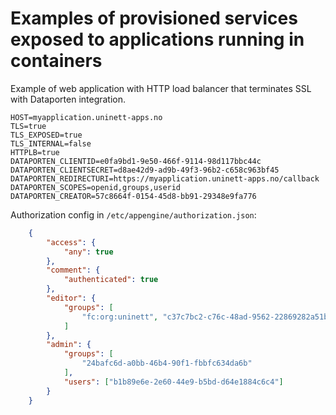 # Examples of provisioned services exposed to applications running in containers


Example of web application with HTTP load balancer that terminates SSL with Dataporten integration.

```properties
HOST=myapplication.uninett-apps.no
TLS=true
TLS_EXPOSED=true
TLS_INTERNAL=false
HTTPLB=true
DATAPORTEN_CLIENTID=e0fa9bd1-9e50-466f-9114-98d117bbc44c
DATAPORTEN_CLIENTSECRET=d8ae42d9-ad9b-49f3-96b2-c658c963bf45
DATAPORTEN_REDIRECTURI=https://myapplication.uninett-apps.no/callback
DATAPORTEN_SCOPES=openid,groups,userid
DATAPORTEN_CREATOR=57c8664f-0154-45d8-bb91-29348e9fa776
```

Authorization config in `/etc/appengine/authorization.json`:

```json
	{
		"access": {
			"any": true
		},
		"comment": {
			"authenticated": true
		},
		"editor": {
			"groups": [
				"fc:org:uninett", "c37c7bc2-c76c-48ad-9562-22869282a51b"
			]
		},
		"admin": {
			"groups": [
				"24bafc6d-a0bb-46b4-90f1-fbbfc634da6b"
			],
			"users": ["b1b89e6e-2e60-44e9-b5bd-d64e1884c6c4"]
		}
	}
```
